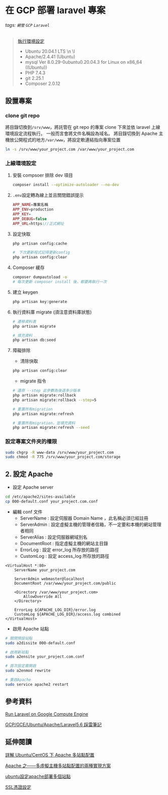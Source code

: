 # 在 GCP 部署 laravel 專案

###### tags: `網管` `GCP` `Laravel`

> [執行環境設定](https://bugswarehouse.blogspot.com/2018/07/gcpgceubuntuapachelaravel56.html)
>
> - Ubuntu 20.04.1 LTS \n \l
> - Apache/2.4.41 (Ubuntu)
> - mysql Ver 8.0.29-0ubuntu0.20.04.3 for Linux on x86_64 ((Ubuntu))
> - PHP 7.4.3
> - git 2.25.1
> - Composer 2.0.12

## 設置專案

### clone git repo

將目錄切換到`/srv/www`，將託管在 git repo 的專案 clone 下來並依 laravel 上線環境設定流程執行。
一般而言會將文件名稱設為域名。
將目錄切換到 Apache 主機放公開程式的地方`/var/www`，將設定軟連結指向專案位置

```bash
ln -s /srv/www/your_project.com /var/www/your_project.com
```

### 上線環境設定

1. 安裝 compsoer 排除 dev 項目

   ```bash
   composer install --optimize-autoloader --no-dev
   ```

2. `.env`設定轉為線上並且關閉錯誤提示

   ```php
   APP_NAME=專案名稱
   APP_ENV=production
   APP_KEY=
   APP_DEBUG=false
   APP_URL=https://正式網址
   ```

3. 設定快取

   ```bash
   php artisan config:cache

   #　下次更新程式記得更新config
   php artisan config:clear
   ```

4. Composer 緩存

   ```bash
   composer dumpautoload -o
   # 每次更新 composer install 後，都要再執行一次
   ```

5. 建立 keygen

   ```bash
   php artisan key:generate
   ```

6. 執行資料庫 migrate (須注意資料庫狀態)

   ```bash
   # 遷移資料表
   php artisan migrate

   # 填充資料
   php artisan db:seed
   ```

7. 障礙排除

   - 清除快取

   ```bash
   php artisan config:clear
   ```

   - migrate 指令

   ```bash
   # 還原 --step 此參數為後退多少版本
   php artisan migrate:rollback
   php artisan migrate:rollback --step=5

   # 重置所有migration
   php artisan migrate:refresh

   # 重置所有migration，並填充資料
   php artisan migrate:refresh --seed
   ```

### 設定專案文件夾的權限

```bash
sudo chgrp -R www-data /srv/www/your_project.com
sudo chmod -R 775 /srv/www/your_project.com/storage
```

## 2. 設定 Apache

- 設定 Apache server

```bash
cd /etc/apache2/sites-available
cp 000-default.conf your_project.com.conf
```

- 編輯 conf 文件
  - ServerName : 設定伺服器 Domain Name ，此名稱必須已經註冊
  - ServerAdmin : 設定虛擬主機的管理者信箱，不一定要和本機的網站管理者相同
  - ServerAlias : 設定伺服器網域別名
  - DocumentRoot : 指定虛擬主機的網站主目錄
  - ErrorLog : 設定 error_log 所存放的路徑
  - CustomLog : 設定 access_log 所存放的路徑

```vim
<VirtualHost *:80>
    ServerName your_project.com

    ServerAdmin webmaster@localhost
    DocumentRoot /var/www/your_project.com/public

    <Directory /var/www/your_project.com>
        AllowOverride All
    </Directory>

    ErrorLog ${APACHE_LOG_DIR}/error.log
    CustomLog ${APACHE_LOG_DIR}/access.log combined
</VirtualHost>
```

- 啟用 Apache 站點

```bash
# 關閉預設站點
sudo a2dissite 000-default.conf

# 啟用新站點
sudo a2ensite your_project.com.conf

# 首次設定需開啟
sudo a2enmod rewrite

# 重啟Apache
sudo service apache2 restart
```
 
## 參考資料

[Run Laravel on Google Compute Engine](https://medium.com/imarishwa-solutions/run-laravel-on-google-compute-engine-b0403a6a9240)

[GCP/GCE/Ubuntu/Apache/Laravel5.6 踩雷筆記](https://bugswarehouse.blogspot.com/2018/07/gcpgceubuntuapachelaravel56.html)

## 延伸閱讀

[詳解 Ubuntu/CentOS 下 Apache 多站點配置](https://codertw.com/%E4%BC%BA%E6%9C%8D%E5%99%A8/377669/)

[Apache 之——多虛擬主機多站點配置的兩種實現方案](https://www.796t.com/content/1546761795.html)

[ubuntu設定apache部署多個站點](https://www.796t.com/content/1545633208.html)

[SSL憑證設定](https://ithelp.ithome.com.tw/articles/10081759)